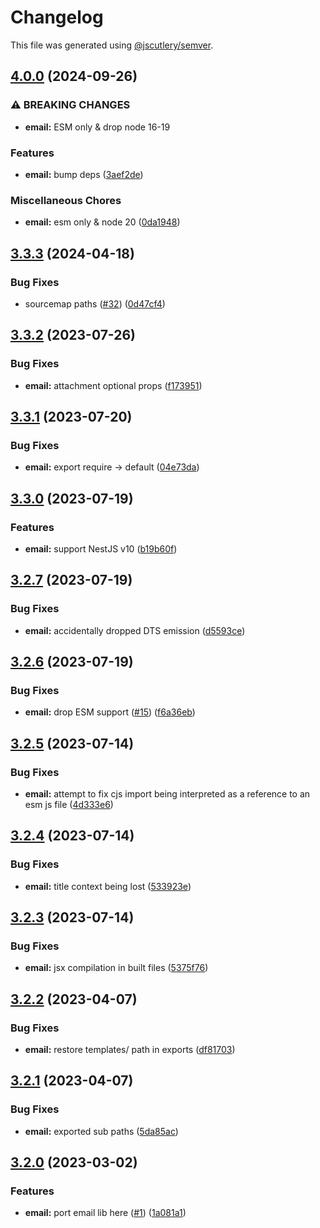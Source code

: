# Changelog

This file was generated using [@jscutlery/semver](https://github.com/jscutlery/semver).

## [4.0.0](https://github.com/SeedCompany/libs/compare/email-3.3.3...email-4.0.0) (2024-09-26)


### ⚠ BREAKING CHANGES

* **email:** ESM only & drop node 16-19

### Features

* **email:** bump deps ([3aef2de](https://github.com/SeedCompany/libs/commit/3aef2ded4198823112ce3c6cbf787db3f1297c38))


### Miscellaneous Chores

* **email:** esm only & node 20 ([0da1948](https://github.com/SeedCompany/libs/commit/0da19485ee4c8d7a80732254ac42c52a55db1c2b))

## [3.3.3](https://github.com/SeedCompany/libs/compare/email-3.3.2...email-3.3.3) (2024-04-18)


### Bug Fixes

* sourcemap paths ([#32](https://github.com/SeedCompany/libs/issues/32)) ([0d47cf4](https://github.com/SeedCompany/libs/commit/0d47cf47898fbe24f3adb8fdf4cb000b40f68a89))

## [3.3.2](https://github.com/SeedCompany/libs/compare/email-3.3.1...email-3.3.2) (2023-07-26)


### Bug Fixes

* **email:** attachment optional props ([f173951](https://github.com/SeedCompany/libs/commit/f173951123e6c1eb3d6b682f7f2211e5c83f15d3))

## [3.3.1](https://github.com/SeedCompany/libs/compare/email-3.3.0...email-3.3.1) (2023-07-20)


### Bug Fixes

* **email:** export require -> default ([04e73da](https://github.com/SeedCompany/libs/commit/04e73da1d83d71cd8c1bec4d893b586b9382201d))

## [3.3.0](https://github.com/SeedCompany/libs/compare/email-3.2.7...email-3.3.0) (2023-07-19)


### Features

* **email:** support NestJS v10 ([b19b60f](https://github.com/SeedCompany/libs/commit/b19b60f83cd8b621dddf3410d938481d234d90a0))

## [3.2.7](https://github.com/SeedCompany/libs/compare/email-3.2.6...email-3.2.7) (2023-07-19)


### Bug Fixes

* **email:** accidentally dropped DTS emission ([d5593ce](https://github.com/SeedCompany/libs/commit/d5593cea622bce9654c62f79cc699320ef92f82f))

## [3.2.6](https://github.com/SeedCompany/libs/compare/email-3.2.5...email-3.2.6) (2023-07-19)


### Bug Fixes

* **email:** drop ESM support ([#15](https://github.com/SeedCompany/libs/issues/15)) ([f6a36eb](https://github.com/SeedCompany/libs/commit/f6a36eb8f33d8d6ae17cf172f7b7d7a7c2b95639))

## [3.2.5](https://github.com/SeedCompany/libs/compare/email-3.2.4...email-3.2.5) (2023-07-14)


### Bug Fixes

* **email:** attempt to fix cjs import being interpreted as a reference to an esm js file ([4d333e6](https://github.com/SeedCompany/libs/commit/4d333e6ce8678700ad0f5390992f9cbfa0163e2d))

## [3.2.4](https://github.com/SeedCompany/libs/compare/email-3.2.3...email-3.2.4) (2023-07-14)


### Bug Fixes

* **email:** title context being lost ([533923e](https://github.com/SeedCompany/libs/commit/533923ed016e667af8463adea02233a32b50144b))

## [3.2.3](https://github.com/SeedCompany/libs/compare/email-3.2.2...email-3.2.3) (2023-07-14)


### Bug Fixes

* **email:** jsx compilation in built files ([5375f76](https://github.com/SeedCompany/libs/commit/5375f769542b74a33c962181cf9d8e8308e8a2d2))

## [3.2.2](https://github.com/SeedCompany/libs/compare/email-3.2.1...email-3.2.2) (2023-04-07)


### Bug Fixes

* **email:** restore templates/ path in exports ([df81703](https://github.com/SeedCompany/libs/commit/df81703972ed09592f231334de65aafe391e027d))

## [3.2.1](https://github.com/SeedCompany/libs/compare/email-3.2.0...email-3.2.1) (2023-04-07)


### Bug Fixes

* **email:** exported sub paths ([5da85ac](https://github.com/SeedCompany/libs/commit/5da85acecf842a35e8b096580ea65959191b3340))

## [3.2.0](https://github.com/SeedCompany/libs/compare/email-3.1.0...email-3.2.0) (2023-03-02)


### Features

* **email:** port email lib here ([#1](https://github.com/SeedCompany/libs/issues/1)) ([1a081a1](https://github.com/SeedCompany/libs/commit/1a081a1bb1448a79fd4b35a4c7e8920239be66fa))
